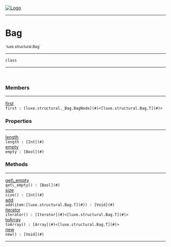 
[![Logo](../../../images/logo.png)](../../../api/index.html)

---



<h1>Bag</h1>
<small>`luxe.structural.Bag`</small>



---

`class`

---

&nbsp;
&nbsp;



<h3>Members</h3> <hr/><span class="member apipage">
                <a name="first"><a class="lift" href="#first">first</a></a><div class="clear"></div><code class="signature apipage">first : [luxe.structural._Bag.BagNode](#)&lt;[luxe.structural.Bag.T](#)&gt;</code><br/></span>
            <span class="small_desc_flat"></span>



<h3>Properties</h3> <hr/><span class="member apipage">
                <a name="length"><a class="lift" href="#length">length</a></a> <div class="clear"></div><code class="signature apipage">length : [Int](#)</code><br/></span>
            <span class="small_desc_flat"></span><span class="member apipage">
                <a name="empty"><a class="lift" href="#empty">empty</a></a> <div class="clear"></div><code class="signature apipage">empty : [Bool](#)</code><br/></span>
            <span class="small_desc_flat"></span>



<h3>Methods</h3> <hr/><span class="method apipage">
            <a name="get_empty"><a class="lift" href="#get_empty">get\_empty</a></a> <div class="clear"></div><code class="signature apipage">get\_empty() : [Bool](#)</code><br/><span class="small_desc_flat"></span>
        </span>
    <span class="method apipage">
            <a name="size"><a class="lift" href="#size">size</a></a> <div class="clear"></div><code class="signature apipage">size() : [Int](#)</code><br/><span class="small_desc_flat"></span>
        </span>
    <span class="method apipage">
            <a name="add"><a class="lift" href="#add">add</a></a> <div class="clear"></div><code class="signature apipage">add(item:[luxe.structural.Bag.T](#)<span></span>) : [Void](#)</code><br/><span class="small_desc_flat"></span>
        </span>
    <span class="method apipage">
            <a name="iterator"><a class="lift" href="#iterator">iterator</a></a> <div class="clear"></div><code class="signature apipage">iterator() : [Iterator](#)&lt;[luxe.structural.Bag.T](#)&gt;</code><br/><span class="small_desc_flat"></span>
        </span>
    <span class="method apipage">
            <a name="toArray"><a class="lift" href="#toArray">toArray</a></a> <div class="clear"></div><code class="signature apipage">toArray() : [Array](#)&lt;[luxe.structural.Bag.T](#)&gt;</code><br/><span class="small_desc_flat"></span>
        </span>
    <span class="method apipage">
            <a name="new"><a class="lift" href="#new">new</a></a> <div class="clear"></div><code class="signature apipage">new() : [Void](#)</code><br/><span class="small_desc_flat"></span>
        </span>
    





---

&nbsp;
&nbsp;
&nbsp;
&nbsp;
